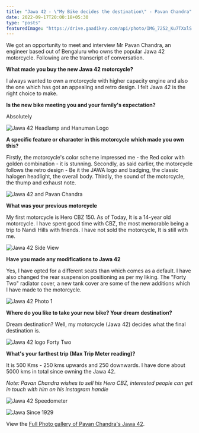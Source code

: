 ```yaml
---
title: "Jawa 42 - \"My Bike decides the destination\" - Pavan Chandra"
date: 2022-09-17T20:00:18+05:30
type: "posts"
featuredImage: "https://drive.gaadikey.com/api/photo/IMG_7252_Ku7TXxlS.jpg?token=1LRbjF1M"
---
```


We got an opportunity to meet and interview Mr Pavan Chandra, an engineer based out of Bengaluru who owns the popular Jawa 42 motorcycle. Following are the transcript of conversation.


**What made you buy the new Jawa 42 motorcycle?**

I always wanted to own a motorcycle with higher capacity engine and also the one which has got an appealing and retro design. I felt Jawa 42 is the right choice to make. 


**Is the new bike meeting you and your family's expectation?**

Absolutely

![Jawa 42 Headlamp and Hanuman Logo](https://drive.gaadikey.com/api/photo/IMG_7304_52at0skY.jpg?token=1LRbjF1M)


**A specific feature or character in this motorcycle which made you own this?**

Firstly, the motorcycle's color scheme impressed me - the Red color with golden combination - it is stunning. Secondly, as said earlier, the motorcycle follows the retro design - Be it the JAWA logo and badging, the classic halogen headlight, the overall body. Thirdly, the sound of the motorcycle, the thump and exhaust note.

![Jawa 42 and Pavan Chandra](https://drive.gaadikey.com/api/photo/IMG_7275_JROUsCUA.jpg?token=1LRbjF1M)


**What was your previous motorcycle**

My first motorcycle is Hero CBZ 150. As of Today, It is a 14-year old motorcycle. I have spent good time with CBZ, the most memorable being a trip to Nandi Hills with friends. I have not sold the motorcycle, It is still with me. 

![Jawa 42 Side View](https://drive.gaadikey.com/api/photo/IMG_7252_Ku7TXxlS.jpg?token=1LRbjF1M)


**Have you made any modifications to Jawa 42**

Yes, I have opted for a different seats than which comes as a default. I have also changed the rear suspension positioning as per my liking. The "Forty Two" radiator cover, a new tank cover are some of the new additions which I have made to the motorcycle.


![Jawa 42 Photo 1](https://drive.gaadikey.com/api/photo/IMG_7238_S81Y1xVC.jpg?token=1LRbjF1M)

**Where do you like to take your new bike? Your dream destination?**

Dream destination? Well, my motorcycle (Jawa 42) decides what the final destination is. 

![Jawa 42 logo Forty Two](https://drive.gaadikey.com/api/photo/IMG_7287_GE1YAqnl.jpg?token=1LRbjF1M)

**What's your farthest trip (Max Trip Meter reading)?**

It is 500 Kms - 250 kms upwards and 250 downwards. I have done about 5000 kms in total since owning the Jawa 42.

*Note: Pavan Chandra wishes to sell his Hero CBZ, interested people can get in touch with him on his instagram handle*

![Jawa 42 Speedometer](https://drive.gaadikey.com/api/photo/IMG_7299_3RhVkrPF.jpg?token=1LRbjF1M)

![Jawa Since 1929](https://drive.gaadikey.com/api/photo/IMG_7261_vtrgEx4o.jpg?token=1LRbjF1M)

View the [Full Photo gallery of Pavan Chandra's Jawa 42](https://drive.gaadikey.com/share/1LRbjF1M).




 